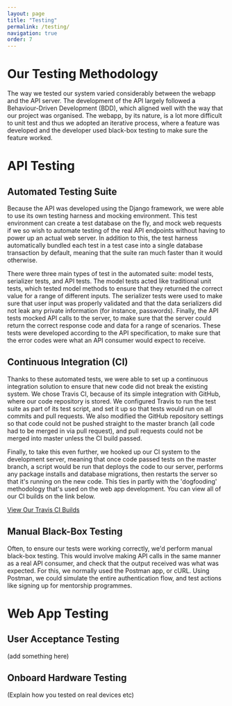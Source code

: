 ```yaml
---
layout: page
title: "Testing"
permalink: /testing/
navigation: true
order: 7
---
```


Our Testing Methodology
===
The way we tested our system varied considerably between the webapp 
and the API server. The development of the API largely followed a
Behaviour-Driven Development (BDD), which aligned well with the way
that our project was organised. The webapp, by its nature, is a lot
more difficult to unit test and thus we adopted an iterative process,
where a feature was developed and the developer used black-box testing
to make sure the feature worked.

API Testing
===

Automated Testing Suite
---
Because the API was developed using the Django framework, we were
able to use its own testing harness and mocking environment. This test
environment can create a test database on the fly, and mock web requests
if we so wish to automate testing of the real API endpoints without having
to power up an actual web server. In addition to this, the test harness
automatically bundled each test in a test case into a single database
transaction by default, meaning that the suite ran much faster than it
would otherwise.

There were three main types of test in the automated suite: model tests,
serializer tests, and API tests. The model tests acted like traditional
unit tests, which tested model methods to ensure that they returned the
correct value for a range of different inputs. The serializer tests
were used to make sure that user input was properly validated and that
the data serializers did not leak any private information (for instance,
passwords). Finally, the API tests mocked API calls to the server, to make
sure that the server could return the correct response code and data for a
range of scenarios. These tests were developed according to the API
specification, to make sure that the error codes were what an API consumer
would expect to receive.

Continuous Integration (CI)
---
Thanks to these automated tests, we were able to set up a continuous
integration solution to ensure that new code did not break the existing
system. We chose Travis CI, because of its simple integration with
GitHub, where our code repository is stored. We configured Travis to
run the test suite as part of its test script, and set it up so that
tests would run on all commits and pull requests. We also modified the
GitHub repository settings so that code could not be pushed straight to
the master branch (all code had to be merged in via pull request), and
pull requests could not be merged into master unless the CI build passed.

Finally, to take this even further, we hooked up our CI system to the
development server, meaning that once code passed tests on the master
branch, a script would be run that deploys the code to our server,
performs any package installs and database migrations, then restarts
the server so that it's running on the new code. This ties in partly
with the 'dogfooding' methodology that's used on the web app development.
You can view all of our CI builds on the link below.

[View Our Travis CI Builds](travis-ci.org/mbellgb/syseng19-code/) 

Manual Black-Box Testing
---
Often, to ensure our tests were working correctly, we'd perform manual
black-box testing. This would involve making API calls in the same manner
as a real API consumer, and check that the output received was what was
expected. For this, we normally used the Postman app, or cURL. Using
Postman, we could simulate the entire authentication flow, and test
actions like signing up for mentorship programmes.

Web App Testing
===

User Acceptance Testing
---
(add something here)

Onboard Hardware Testing
---
(Explain how you tested on real devices etc)
